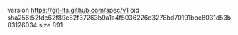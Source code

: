 version https://git-lfs.github.com/spec/v1
oid sha256:52fdc62f89c82f37263b9a1a4f5036226d3278bd70191bbc8031d53b83126034
size 891
